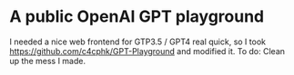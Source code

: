 # A public OpenAI GPT playground
I needed a nice web frontend for GTP3.5 / GPT4 real quick, so I took https://github.com/c4cphk/GPT-Playground and modified it.
To do: Clean up the mess I made.
